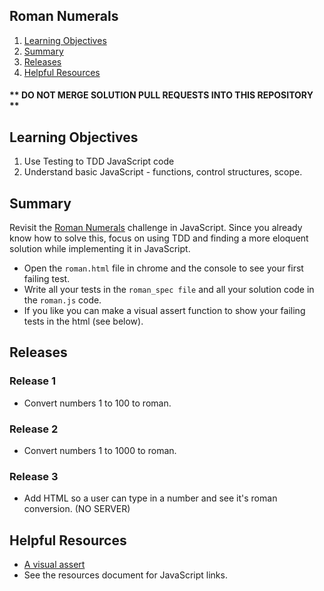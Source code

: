 ## Roman Numerals
1. [Learning Objectives](#learning-objectives)
1. [Summary](#summary)
1. [Releases](#releases)
1. [Helpful Resources](#helpful-resources)

#### ** DO NOT MERGE SOLUTION PULL REQUESTS INTO THIS REPOSITORY **

## Learning Objectives
1. Use Testing to TDD JavaScript code 
1. Understand basic JavaScript - functions, control structures, scope.

## Summary
Revisit the [Roman Numerals](http://socrates.devbootcamp.com/challenges/33) challenge in JavaScript. Since you already know how to solve this, focus on using TDD and finding a more eloquent solution while implementing it in JavaScript. 
* Open the `roman.html` file in chrome and the console to see your first failing test.  
* Write all your tests in the `roman_spec file` and all your solution code in the `roman.js` code.
* If you like you can make a visual assert function to show your failing tests in the html (see below).

## Releases 
### Release 1
* Convert numbers 1 to 100 to roman.

### Release 2
* Convert numbers 1 to 1000 to roman.

### Release 3
*  Add HTML so a user can type in a number and see it's roman conversion. (NO SERVER)

## Helpful Resources
* [A visual assert](http://net.tutsplus.com/tutorials/javascript-ajax/quick-tip-quick-and-easy-javascript-testing-with-assert/)
* See the resources document for JavaScript links. 